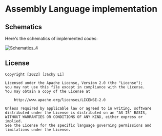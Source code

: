 # Assembly Language implementation

## Schematics

Here's the schematics of implemented codes:

<img src='[https://i.imgur.com/cVDXGjB.jpg' title='Schematics_4' width='' alt='Schematics_4' />

## License

    Copyright [2022] [Jacky Li]

    Licensed under the Apache License, Version 2.0 (the "License");
    you may not use this file except in compliance with the License.
    You may obtain a copy of the License at

        http://www.apache.org/licenses/LICENSE-2.0

    Unless required by applicable law or agreed to in writing, software
    distributed under the License is distributed on an "AS IS" BASIS,
    WITHOUT WARRANTIES OR CONDITIONS OF ANY KIND, either express or implied.
    See the License for the specific language governing permissions and
    limitations under the License.

